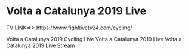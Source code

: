 # Volta a Catalunya 2019 Live

TV LINK=>> https://www.fightlivetv24.com/cycling/

Volta a Catalunya 2019 Cycling Live
Volta a Catalunya 2019 Live
Volta a Catalunya 2019 Live Stream

